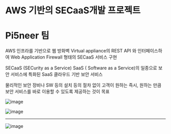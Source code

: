 #  AWS 기반의 SECaaS개발 프로젝트
# Pi5neer 팀
AWS 인프라를 기반으로 웹 방화벽 Virtual appliance의 REST API 와 인터페이스하여 Web Application Firewall 형태의 SECaaS 서비스 구현

SECaaS (SECurity as a Service)
SaaS ( Software as a Service)의 일종으로 보안 서비스에 특화된 SaaS 클라우드 기반 보안 서비스

물리적인 보안 장비나 SW 등의 설치 등의 절차 없이 고객이 원하는 즉시, 원하는 만큼 보안 서비스를 바로 이용할 수 있도록 제공하는 것이 목표

![image](https://github.com/JeonSH-Francesco/SECaaS/assets/112309895/4d3fa4d7-538a-4262-8e29-be66f44b4f36)

![image](https://github.com/JeonSH-Francesco/SECaaS/assets/112309895/cd165b65-1d84-4b98-abcb-4dba39281f06)

---
![image](https://github.com/JeonSH-Francesco/SECaaS/assets/112309895/268c9c6d-ad1b-4c83-b44b-06642e605d77)

